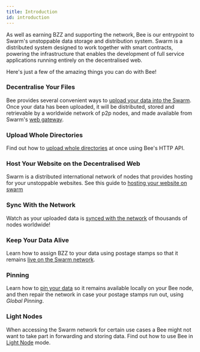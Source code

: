 ```yaml
---
title: Introduction
id: introduction
---
```


As well as earning BZZ and supporting the network, Bee is our
entrypoint to Swarm's unstoppable data storage and distribution
system. Swarm is a distributed system designed to work together with
smart contracts, powering the infrastructure that enables the development of full
service applications running entirely on the decentralised web.

Here's just a few of the amazing things you can do with Bee!

### Decentralise Your Files

Bee provides several convenient ways to [upload your data into the Swarm](/docs/access-the-sana/upload-and-download). Once your data has been uploaded, it will be distributed, stored and retrievable by a worldwide network of p2p nodes, and made available from Swarm's [web gateway](https://gateway.ethswarm.org).

### Upload Whole Directories

Find out how to [upload whole directories](/docs/access-the-sana/upload-a-directory) at once using Bee's HTTP API.

### Host Your Website on the Decentralised Web

Swarm is a distributed international network of nodes that provides hosting for your unstoppable websites. See this guide to [hosting your website on swarm](/docs/access-the-sana/host-your-website)

### Sync With the Network

Watch as your uploaded data is [synced with the network](/docs/access-the-sana/syncing) of thousands of nodes worldwide!

### Keep Your Data Alive

Learn how to assign BZZ to your data using postage stamps so that it remains [live on the Swarm network](/docs/access-the-sana/keep-your-data-alive).

### Pinning

Learn how to [pin your data](/docs/access-the-sana/pinning) so it remains available locally on your Bee node, and then repair the network in case your postage stamps run out, using *Global Pinning*.

### Light Nodes

When accessing the Swarm network for certain use cases a Bee might not want to take part in forwarding and storing data. Find out how to use Bee in [Light Node](/docs/access-the-sana/light-nodes) mode.